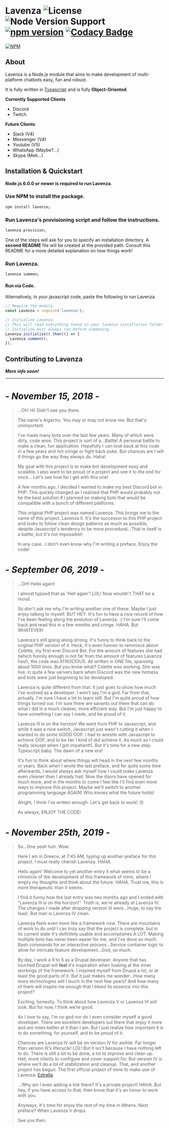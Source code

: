 # Lavenza ![License](https://img.shields.io/github/license/Aigachu/Lavenza?color=%233b83f7) ![Node Version Support](https://img.shields.io/node/v/lavenza?color=%233b83f7) [![npm version](https://img.shields.io/npm/v/lavenza?color=%233b83f7)](https://www.npmjs.com/package/lavenza) [![Codacy Badge](https://api.codacy.com/project/badge/Grade/6c484201a6234202b9ee8bfa60e99582)](https://www.codacy.com/manual/Aigachu/Lavenza?utm_source=github.com&amp;utm_medium=referral&amp;utm_content=Aigachu/Lavenza&amp;utm_campaign=Badge_Grade)

[![NPM](https://nodei.co/npm/lavenza.png?compact=true)](https://nodei.co/npm/lavenza/)

## About
Lavenza is a Node.js module that aims to make development of multi-platform chatbots easy, fun and robust.

It is fully written in [Typescript](http://www.typescriptlang.org/) and is fully **Object-Oriented**.

**Currently Supported Clients**
- Discord
- Twitch

**Future Clients**
- Slack (V4)
- Messenger (V4)
- Youtube (V5)
- WhatsApp (Maybe?...)
- Skype (Meh...)

## Installation & Quickstart
**Node.js 6.0.0 or newer is required to run Lavenza.**

### Use NPM to install the package.
```bash
npm install lavenza;
```

### Run Lavenza's provisioning script and follow the instructions.
```bash
lavenza provision;
```

One of the steps will ask for you to specify an installation directory.
A **second README** file will be created at the provided path. Consult this README for a more detailed explanation on how things work!

### Run Lavenza.
```bash
lavenza summon;
```

#### Run via Code.
Alternatively, in your javascript code, paste the following to run Lavenza.

```javascript
// Require the module.
const Lavenza = require('lavenza');

// Initialize Lavenza.
// This will read everything found in your lavenza installation folder and do what's necessary to run your bots.
// Initialize must always run before summoning.
Lavenza.initialize().then(() => {
  Lavenza.summon();
});
```

## Contributing to Lavenza
***More info soon!***

----

# ***- November 15, 2018 -***
> ...Oh! Hi! Didn't see you there.
>
>The name's Aigachu. You may or may not know me. But that's unimportant. 
>
>I've made many bots over the last few years. Many of which were dirty, code
wise. This project is sort of a...Battle! A personal battle to make a clean,
fun application. Hopefully I can look back at this code in
a few years and not cringe or fight back puke. But chances are I will if things go the way they always do. Haha!
>
>My goal with this project is to make bot development easy and scalable.
I also want to be proud of a project and see it to the end for once...
Let's see how far I get with this one!
>
>A few months ago, I decided I wanted to make my best Discord bot in PHP. This
quickly changed as I realized that PHP would probably not be the best
solution if I planned on making bots that would be compatible with a bunch of
different platforms.
 >
>This original PHP project was named Lavenza. This brings
me to the name of this project. Lavenza II. It's the successor to this PHP project
and looks to follow clean design patterns as much as possible, despite Javascript's
tendency to be more procedural...That in itself is a battle, but it's not impossible!
>
>In any case...I don't even know why I'm writing a preface. Enjoy the code!

# ***- September 06, 2019 -***
> ...OH! Hello again!
>
> I almost typoed that as 'Hell again'! LOL! Now wouldn't THAT be a mood.
>
> So don't ask me why I'm writing another one of these. Maybe I just enjoy talking to myself. BUT HEY. It's fun to have
a nice record of how I've been feeling along the evolution of Lavenza. :) I'm sure I'll come back and read this in a few
months and cringe. HAHA. But WHATEVER!
>
> Lavenza's still going along strong. It's funny to think back to the original PHP version of it. Heck, it's even funnier
to reminisce about Colette, my first ever Discord Bot. For the amount of features she had (which funnily enough is not
far from the amount of features Lavenza has!), the code was ATROCIOUS. All written in ONE file, spanning about 1000 lines.
But you know what? Colette was working. She was live, in quite a few servers back when Discord was the new hotness and bots
were just beginning to be developed.
>
> Lavenza is quite different from that. It just goes to show how much I've evolved as a developer. I won't say I'm a god.
Far from that, actually. I'm sure I have a lot to learn still. But I'm quite proud of how things turned out. I'm sure there
are savants out there that can do what I did in a much cleaner, more efficient way. But I'm just happy to have something I
can say I made, and be proud of it.
>
> Lavenza III is on the horizon! We went from PHP to Javascript, and while it was a nice switch, Javascript just wasn't
cutting it when I wanted to do some GOOD OOP. I had to wrestle with Javascript to achieve OOP, and to be fair I kind of did
achieve it. As much as I could really (except when I got impatient!). But it's time for a new step. Typescript baby. The dawn
of a new era!
>
> It's fun to think about where things will head in the next few months or years. Back when I wrote the last preface, and for
quite some time afterwards, I would always ask myself how I could make Lavenza even cleaner than I already had. Now the doors
have opened for much more, and in the months to come I feel like I'll find even more ways to improve this project. Maybe we'll
switch to another programming language AGAIN! Who knows what the future holds!
>
> Alright, I think I've written enough. Let's get back to work! :D
>
> As always, ENJOY THE CODE! 

# ***- November 25th, 2019 -***
> So...One yeah huh. Wow.
>
> Here I am in Greece, at 7:45 AM, typing up another preface for this project. I must really cherish Lavenza. HAHA.
>
> Hello again! Welcome to yet another entry it what seems to be a chronicle of the development of this framework of mine,
where I empty my thoughts and think about the future. HAHA. Trust me, this is more therapeutic than it seems.
>
> I find it funny how the last entry was two months ago and I ended with "Lavenza III is on the horizon!". Truth is, we're
already at Lavenza IV. The changes I made after dropping version III were...Huge, to say the least. But man is Lavenza IV clean.
>
> Lavenza feels even more like a framework now. There are mountains of work to do until I can truly say that the project is complete,
but in its current state it's definitely usable and accomplishes A LOT. Making multiple bots has never been easier for me, and I've done
so much. Bash commands for an interactive process...Service container logic to allow for intricate feature development...God, so much.
>
> By day, I work a 9 to 5 as a Drupal developer. Anyone that has touched Drupal will **feel** it's inspiration when looking at the inner
workings of the framework. I inspired myself from Drupal a lot, or at least the good parts of it. But it just makes me wonder...How many
more technologies will I touch in the next few years? And how many of them will inspire me enough that I bleed its essence into this project?
>
> Exciting, honestly. To think about how Lavenza V or Lavenza VI will look. But for now, I think we're good.
>
> As I love to say, I'm no god nor do I even consider myself a good developer. There are excellent developers out there that enjoy it more
and are miles better at it than I am. But I just realize how important it is to do something, for yourself, and to be proud of it.
>
> Chances are Lavenza IV will be on version IV for awhile. Far longer than version III's lifecycle! LOL! But it isn't because I have nothing
left to do. There is still a lot to be done, a lot to improve and clean up. Hell, more clients to configure and cover support for. But version IV
is where we'll do a lot of stabilization and cleanup. That, and another project has begun. The first official project of mine to make use of Lavenza: 
[Estrella](https://github.com/Aigachu/Estrella).
>
> ...Why am I even adding a link there? It's a private project! HAHA. But hey, if you have access to that, then know that it's an honor to work with you.
>
> Anyways, it's time for enjoy the rest of my time in Athens. Next preface? When Lavenza V drops.
>
> See you then.
